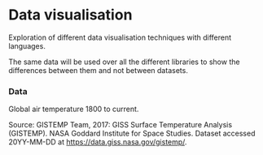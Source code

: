 # Data visualisation

Exploration of different data visualisation techniques with different languages.

The same data will be used over all the different libraries to show the differences between them and not between datasets.

### Data

Global air temperature 1800 to current.

Source: GISTEMP Team, 2017: GISS Surface Temperature Analysis (GISTEMP). NASA Goddard Institute for Space Studies. Dataset accessed 20YY-MM-DD at https://data.giss.nasa.gov/gistemp/.